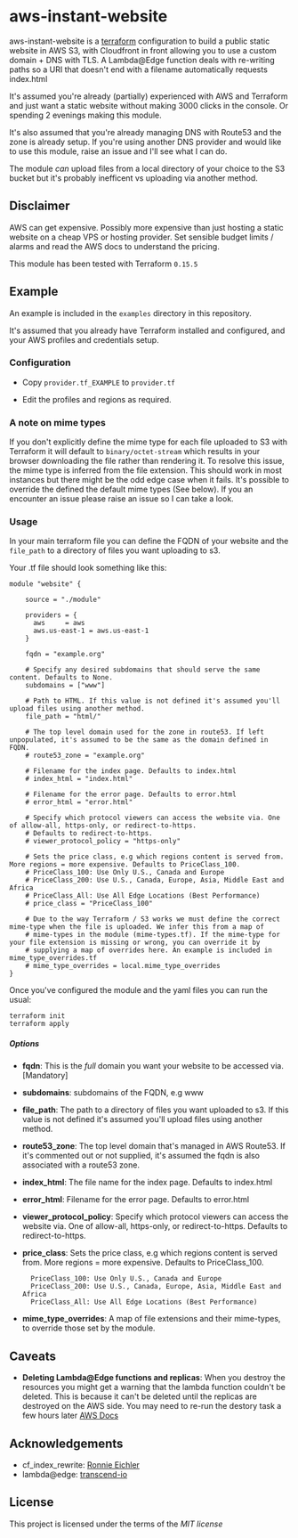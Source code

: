 # aws-instant-website

aws-instant-website is a [terraform](https://www.terraform.io/) configuration to build a public static website in AWS S3, with Cloudfront in front allowing you to use a custom domain + DNS with TLS. A Lambda@Edge function deals with re-writing paths so a URI that doesn't end with a filename automatically requests index.html

It's assumed you're already (partially) experienced with AWS and Terraform and just want a static website without making 3000 clicks in the console. Or spending 2 evenings making this module.

It's also assumed that you're already managing DNS with Route53 and the zone is already setup. If you're using another DNS provider and would like to use this module, raise an issue and I'll see what I can do.

The module _can_ upload files from a local directory of your choice to the S3 bucket but it's probably inefficent vs uploading via another method.  
                
## Disclaimer

AWS can get expensive. Possibly more expensive than just hosting a static website on a cheap VPS or hosting provider. Set sensible budget limits / alarms and read the AWS docs to understand the pricing.

This module has been tested with Terraform `0.15.5`

## Example

An example is included in the `examples` directory in this repository.

It's assumed that you already have Terraform installed and configured, and your AWS profiles and credentials setup.

### Configuration

- Copy `provider.tf_EXAMPLE` to `provider.tf`

- Edit the profiles and regions as required.

### A note on mime types
If you don't explicitly define the mime type for each file uploaded to S3 with Terraform it will default to `binary/octet-stream` which results in your browser downloading the file rather than rendering it. To resolve this issue, the mime type is inferred from the file extension. This should work in most instances but there might be the odd edge case when it fails.  It's possible to override the defined the default mime types (See below). If you an encounter an issue please raise an issue so I can take a look.

### Usage

In your main terraform file you can define the FQDN of your website and the `file_path` to a directory of files you want uploading to s3.

Your .tf file should look something like this: 
  
    module "website" {
    
        source = "./module"
    
        providers = {
          aws     = aws
          aws.us-east-1 = aws.us-east-1
        }
    
        fqdn = "example.org"

        # Specify any desired subdomains that should serve the same content. Defaults to None.
        subdomains = ["www"]
    
        # Path to HTML. If this value is not defined it's assumed you'll upload files using another method.
        file_path = "html/"
    
        # The top level domain used for the zone in route53. If left unpopulated, it's assumed to be the same as the domain defined in FQDN.
        # route53_zone = "example.org"
    
        # Filename for the index page. Defaults to index.html
        # index_html = "index.html"
    
        # Filename for the error page. Defaults to error.html
        # error_html = "error.html"
    
        # Specify which protocol viewers can access the website via. One of allow-all, https-only, or redirect-to-https. 
        # Defaults to redirect-to-https. 
        # viewer_protocol_policy = "https-only"
    
        # Sets the price class, e.g which regions content is served from. More regions = more expensive. Defaults to PriceClass_100.
        # PriceClass_100: Use Only U.S., Canada and Europe
        # PriceClass_200: Use U.S., Canada, Europe, Asia, Middle East and Africa
        # PriceClass_All: Use All Edge Locations (Best Performance)
        # price_class = "PriceClass_100"
        
        # Due to the way Terraform / S3 works we must define the correct mime-type when the file is uploaded. We infer this from a map of
        # mime-types in the module (mime-types.tf). If the mime-type for your file extension is missing or wrong, you can override it by 
        # supplying a map of overrides here. An example is included in mime_type_overrides.tf
        # mime_type_overrides = local.mime_type_overrides
    }
  
 Once you've configured the module and the yaml files you can run the usual:
```
terraform init
terraform apply
```

##### Options

-  **fqdn**: This is the _full_ domain you want your website to  be accessed via. [Mandatory]

- **subdomains**: subdomains of the FQDN, e.g www

-  **file_path**: The path to a directory of files you want uploaded to s3. If this value is not defined it's assumed you'll upload files using another method.

-  **route53_zone**: The top level domain that's managed in AWS Route53. If it's commented out or not supplied, it's assumed the fqdn is also associated with a route53 zone. 

- **index_html**: The file name for the index page. Defaults to index.html

- **error_html**: Filename for the error page. Defaults to error.html

- **viewer_protocol_policy**: Specify which protocol viewers can access the website via. One of allow-all, https-only, or redirect-to-https. Defaults to redirect-to-https.

- **price_class**:  Sets the price class, e.g which regions content is served from. More regions = more expensive. Defaults to PriceClass_100.

	    PriceClass_100: Use Only U.S., Canada and Europe
	    PriceClass_200: Use U.S., Canada, Europe, Asia, Middle East and Africa
	    PriceClass_All: Use All Edge Locations (Best Performance)
	    
- **mime_type_overrides**: A map of file extensions and their mime-types, to override those set by the module. 


## Caveats

- **Deleting Lambda@Edge functions and replicas**: When you destroy the resources you might get a warning that the lambda function couldn't be deleted. This is because it can't be deleted until the replicas are destroyed on the AWS side. You may need to re-run the destory task a few hours later [AWS Docs](https://docs.aws.amazon.com/AmazonCloudFront/latest/DeveloperGuide/lambda-edge-delete-replicas.html)
## Acknowledgements

- cf_index_rewrite: [Ronnie Eichler](https://aws.amazon.com/blogs/compute/implementing-default-directory-indexes-in-amazon-s3-backed-amazon-cloudfront-origins-using-lambdaedge/)
- lambda@edge: [transcend-io](https://github.com/transcend-io/terraform-aws-lambda-at-edge)
## License

This project is licensed under the terms of the _MIT license_


